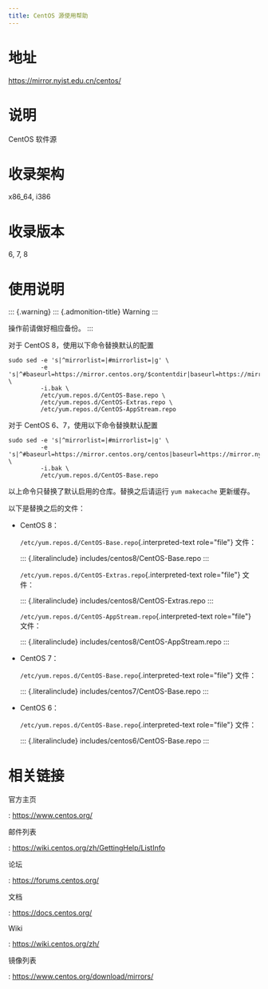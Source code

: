```yaml
---
title: CentOS 源使用帮助
---
```


地址
====

<https://mirror.nyist.edu.cn/centos/>

说明
====

CentOS 软件源

收录架构
========

x86\_64, i386

收录版本
========

6, 7, 8

使用说明
========

::: {.warning}
::: {.admonition-title}
Warning
:::

操作前请做好相应备份。
:::

对于 CentOS 8，使用以下命令替换默认的配置

    sudo sed -e 's|^mirrorlist=|#mirrorlist=|g' \
             -e 's|^#baseurl=https://mirror.centos.org/$contentdir|baseurl=https://mirror.nyist.edu.cn/centos|g' \
             -i.bak \
             /etc/yum.repos.d/CentOS-Base.repo \
             /etc/yum.repos.d/CentOS-Extras.repo \
             /etc/yum.repos.d/CentOS-AppStream.repo

对于 CentOS 6、7，使用以下命令替换默认配置

    sudo sed -e 's|^mirrorlist=|#mirrorlist=|g' \
             -e 's|^#baseurl=https://mirror.centos.org/centos|baseurl=https://mirror.nyist.edu.cn/centos|g' \
             -i.bak \
             /etc/yum.repos.d/CentOS-Base.repo

以上命令只替换了默认启用的仓库。替换之后请运行 `yum makecache`
更新缓存。

以下是替换之后的文件：

-   CentOS 8：

    `/etc/yum.repos.d/CentOS-Base.repo`{.interpreted-text role="file"}
    文件：

    ::: {.literalinclude}
    includes/centos8/CentOS-Base.repo
    :::

    `/etc/yum.repos.d/CentOS-Extras.repo`{.interpreted-text role="file"}
    文件：

    ::: {.literalinclude}
    includes/centos8/CentOS-Extras.repo
    :::

    `/etc/yum.repos.d/CentOS-AppStream.repo`{.interpreted-text
    role="file"} 文件：

    ::: {.literalinclude}
    includes/centos8/CentOS-AppStream.repo
    :::

-   CentOS 7：

    `/etc/yum.repos.d/CentOS-Base.repo`{.interpreted-text role="file"}
    文件：

    ::: {.literalinclude}
    includes/centos7/CentOS-Base.repo
    :::

-   CentOS 6：

    `/etc/yum.repos.d/CentOS-Base.repo`{.interpreted-text role="file"}
    文件：

    ::: {.literalinclude}
    includes/centos6/CentOS-Base.repo
    :::

相关链接
========

官方主页

:   <https://www.centos.org/>

邮件列表

:   <https://wiki.centos.org/zh/GettingHelp/ListInfo>

论坛

:   <https://forums.centos.org/>

文档

:   <https://docs.centos.org/>

Wiki

:   <https://wiki.centos.org/zh/>

镜像列表

:   <https://www.centos.org/download/mirrors/>
